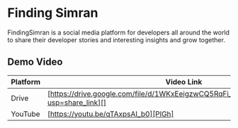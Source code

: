# Finding Simran

FindingSimran is a social media platform for developers all around the world to share their developer stories
and interesting insights and grow together.


## Demo Video

| Platform | Video Link |
| ------ | ------ |
| Drive | [https://drive.google.com/file/d/1WKxEeigzwCQ5RqFi_dxedhCADOBSNiCu/view?usp=share_link][] |
| YouTube | [https://youtu.be/qTAxpsAI_b0][PlGh] |


